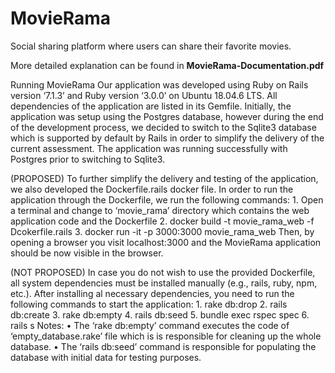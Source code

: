# MovieRama
Social sharing platform where users can share their favorite movies.

More detailed explanation can be found in **MovieRama-Documentation.pdf**

Running MovieRama
Our application was developed using Ruby on Rails version ‘7.1.3’ and Ruby version ‘3.0.0’ on Ubuntu 18.04.6 LTS. All dependencies of the application are listed in its Gemfile. Initially, the application was setup using the Postgres database, however during the end of the development process, we decided to switch to the Sqlite3 database which is supported by default by Rails in order to simplify the delivery of the current assessment. The application was running successfully with Postgres prior to switching to Sqlite3.

(PROPOSED) To further simplify the delivery and testing of the application, we also developed the Dockerfile.rails docker file. In order to run the application through the Dockerfile, we run the following commands:
    1. Open a terminal and change to ‘movie_rama’ directory which contains the web application code and the Dockerfile
    2. docker build -t movie_rama_web -f Dcokerfile.rails
    3. docker run -it -p 3000:3000 movie_rama_web
Then, by opening a browser you visit localhost:3000 and the MovieRama application should be now visible in the browser.

(NOT PROPOSED) In case you do not wish to use the provided Dockerfile, all system dependencies must be installed manually (e.g., rails, ruby, npm, etc.). After installing al necessary dependencies, you need to run the following commands to start the application:
    1. rake db:drop
    2. rails db:create 
    3. rake db:empty
    4. rails db:seed
    5. bundle exec rspec spec
    6. rails s
Notes: 
    • The ‘rake db:empty’  command executes the code of ‘empty_database.rake’ file which is is responsible for cleaning up the whole database.
    • The ‘rails db:seed’ command is responsible for populating the database with initial data for testing purposes.
